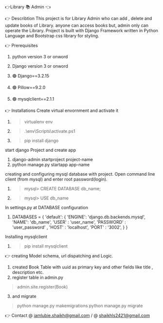 👉Library 📚 Admin 👈

👉 Describtion 
This project is for Library Admin who can add , delete and update books of Library. anyone can access books but, admin only can operate the Library.
Project is built with Django Framework written in Python Language and Bootstrap css library for styling.


👉 Prerequisites 
 1. python version 3 or onword
 2. Django version 3 or onword

1. 🟢 Django==3.2.15
2. 🟢 Pillow==9.2.0
3. 🟢 mysqlclient==2.1.1


👉 Installations
Create virtual envornment and activate it
 1. > virtualenv env
 2. >.\env\Scripts\activate.ps1 
 3. > pip install django
 
start django Project and create app
 1. django-admin startproject project-name
 2. python manage.py startapp app-name

creating and configuring mysql database with project.
  Open command line client (from mysql) and enter root password(login).
  1. > mysql> CREATE DATABASE db_name;
  2. > mysql> USE db_name

  In settings.py at DATABASE configuration
    
 1.   DATABASES = {
       'default': {
            'ENGINE': 'django.db.backends.mysql',
            'NAME': 'db_name',
            'USER' : 'user_name',
            'PASSWORD' : 'user_password' ,
            'HOST' : 'localhost',
            'PORT' : '3002',
        }
    }

  Installing mysqlclient 
  1. > pip install mysqlclient



👉 creating Model schema, url dispatching and Logic.
1. created Book Table with uuid as primary key and other fields like title , description etc.
2. register table in admin.py
  > admin.site.register(Book)
3. and migrate 
> python manage.py makemigrations
> python manage.py migrate







👉 Contact 
 @ iamlubie.shaikh@gmail.com /
 @ shaikhls2421@gmail.com





